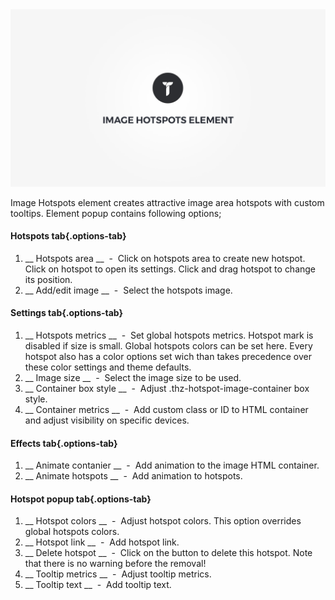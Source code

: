 <div class="thz-doc-image max">
<a class="thz-lightbox mfp-iframe" href="https://www.youtube.com/watch?v=skIOGxXmdig" data-mfp-title="Creatus WordPress Theme Image Hotspots Element" data-modal-size="large">
	<img src="../../docs-media/splash-image-hotspots-element.jpg" alt="Creatus WordPress Theme Image Hotspots Element" />
</a>
</div>

Image Hotspots element creates attractive image area hotspots  with custom tooltips. Element popup contains following options;

#### Hotspots tab{.options-tab}
1. __ Hotspots area __ &nbsp;-&nbsp; Click on hotspots area to create new hotspot. Click on hotspot to open its settings. Click and drag hotspot to change its position.
1. __ Add/edit image __ &nbsp;-&nbsp; Select the hotspots image. 

#### Settings tab{.options-tab}
1. __ Hotspots metrics __ &nbsp;-&nbsp; Set global hotspots metrics. Hotspot mark is disabled if size is small. Global hotspots colors can be set here. 
Every hotspot also has a color options set wich than takes precedence over these color settings and theme defaults.
1. __ Image size __ &nbsp;-&nbsp; Select the image size to be used.
1. __ Container box style __ &nbsp;-&nbsp; Adjust .thz-hotspot-image-container box style.
1. __ Container metrics __ &nbsp;-&nbsp; Add custom class or ID to HTML container and adjust visibility on specific devices.

#### Effects tab{.options-tab}
1. __ Animate contanier __ &nbsp;-&nbsp; Add animation to the image HTML container.
1. __ Animate hotspots __ &nbsp;-&nbsp; Add animation to hotspots.


#### Hotspot popup tab{.options-tab}
1. __ Hotspot colors __ &nbsp;-&nbsp; Adjust hotspot colors. This option overrides global hotspots colors.
1. __ Hotspot link __ &nbsp;-&nbsp; Add hotspot link.
1. __ Delete hotspot __ &nbsp;-&nbsp; Click on the button to delete this hotspot. Note that there is no warning before the removal!
1. __ Tooltip metrics __ &nbsp;-&nbsp; Adjust tooltip metrics.
1. __ Tooltip text __ &nbsp;-&nbsp; Add tooltip text.